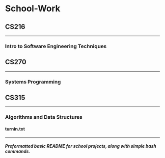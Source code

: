 # School-Work

## CS216
-----
### Intro to Software Engineering Techniques

## CS270
---
### Systems Programming

## CS315
---
### Algorithms and Data Structures

#### turnin.txt
---
##### Preformatted basic README for school projects, along with simple bash commands.
